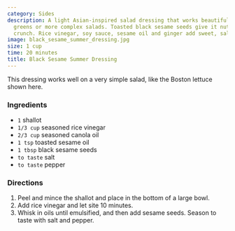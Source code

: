 ```yaml
---
category: Sides
description: A light Asian-inspired salad dressing that works beautifully over simple
  greens or more complex salads. Toasted black sesame seeds give it nutty flavor and
  crunch. Rice vinegar, soy sauce, sesame oil and ginger add sweet, salty, nutty notes.
image: black_sesame_summer_dressing.jpg
size: 1 cup
time: 20 minutes
title: Black Sesame Summer Dressing
---
```

This dressing works well on a very simple salad, like the Boston lettuce shown here.

### Ingredients

* `1` shallot
* `1/3 cup` seasoned rice vinegar
* `2/3 cup` seasoned canola oil
* `1 tsp` toasted sesame oil
* `1 tbsp` black sesame seeds
* `to taste` salt
* `to taste` pepper

### Directions

1. Peel and mince the shallot and place in the bottom of a large bowl.
2. Add rice vinegar and let site 10 minutes.
3. Whisk in oils until emulsified, and then add sesame seeds. Season to taste with salt and pepper.